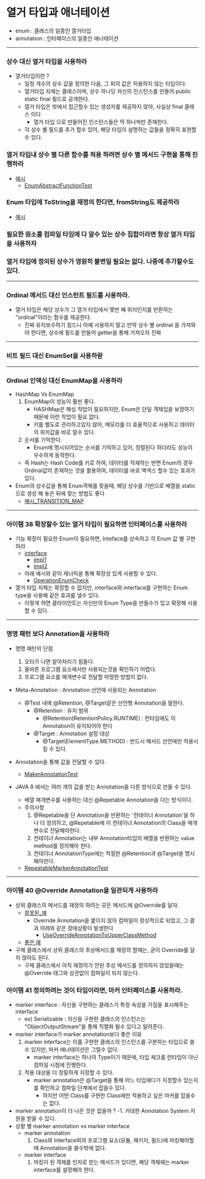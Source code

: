 # 열거 타입과 애너테이션 
- enum : 클래스의 일종인 열거타입 
- annotation : 인터페이스의 일종인 애너테이션 

--- 
### 상수 대신 열거 타입을 사용하라 
- 열거타입이란 ? 
  - 일정 개수의 상수 값을 정의한 다음, 그 외의 값은 허용하지 않는 타입이다. 
  - 열거타입 자체는 클래스이며, 상수 하나당 자신의 인스턴스를 만들어 public static final 필드로 공개한다.
  - 열거 타입은 밖에서 접근할수 있는 생성자를 제공하지 않아, 사실상 final 클래스 이다
    - 열거 타입 으로 만들어진 인스턴스들은 딱 하나씩만 존재한다. 
  - 각 상수 별 필드를 추가 할수 있어, 해당 타입이 설명하는 값들을 정확히 표현할수 있다.

### 열거 타입내 상수 별 다른 함수를 적용 하려면 상수 별 메서드 구현을 통해 진행하라
- [예시](https://github.com/jhsong2580/Reading/blob/master/effectivejava/src/main/java/domain/ch06/Operation.java)
  - [EnumAbstractFunctionTest](https://github.com/jhsong2580/Reading/blob/master/effectivejava/src/test/java/ch06/Example.java)

### Enum 타입에 ToString을 재정의 한다면, fromString도 제공하라
- [예시](https://github.com/jhsong2580/Reading/blob/master/effectivejava/src/main/java/domain/ch06/Operation.java)

### 필요한 원소를 컴파일 타임에 다 알수 있는 상수 집합이라면 항상 열거 타입을 사용하자 
### 열거 타입에 정의된 상수가 영원히 불변일 필요는 없다. 나중에 추가할수도 있다.

---
### Ordinal 메서드 대신 인스턴트 필드를 사용하라.
- 열거 타입은 해당 상수가 그 열거 타입에서 몇번 째 위치인지를 반환하는 "ordinal"이라는 함수를 제공한다. 
  - 진짜 유지보수하기 힘드니 아예 사용하지 말고 만약 상수 별 ordinal 을 가져와야 한다면, 상수에 필드를 만들어 getter을 통해 가져오자 진짜 

---
### 비트 필드 대신 EnumSet을 사용하랃

---
### Ordinal 인덱싱 대신 EnumMap을 사용하라
- HashMap Vs EnumMap
  1. EnumMap이 성능이 훨씬 좋다. 
     - HASHMap은 해싱 작업이 필요하지만, Enum은 단일 객체임을 보장하기 때문에 이런 작업이 필요 없다.
     - 키를 별도로 관리하고있지 않아, 메모리를 더 효율적으로 사용하고 데이터의 위치값을 바로 알수 있다. 
  2. 순서를 기억한다. 
     - Enum에 명시되어있는 순서를 기억하고 있어, 정렬된다 하더라도 성능이 우수하게 동작한다.
  - 즉 Hash는 Hash Code를 키로 하여, 데이터를 적재하는 반면 Enum의 경우 Ordinal값이 존재하는 것을 활용하여, 데이터를 바로 엑섹스 할수 있는 효과가 있다.
- Enum의 상수값을 통해 Enum객체를 찾을때, 해당 상수를 기반으로 배열을 static으로 생성 해 놓은 뒤에 찾는 방법도 좋다 
  - [예시_TRANSITION_MAP](https://github.com/jhsong2580/Reading/blob/master/effectivejava/src/main/java/domain/ch06/item37/Phase.java)

---
### 아이템 38 확장할수 있는 열거 타입이 필요하면 인터페이스를 사용하라
- 기능 확장이 필요한 Enum이 필요하면, Inteface를 상속하고 각 Enum 값 별 구현하라 
  - [interface](https://github.com/jhsong2580/Reading/blob/master/effectivejava/src/main/java/domain/ch06/item38/Operation.java)
    - [impl1](https://github.com/jhsong2580/Reading/blob/master/effectivejava/src/main/java/domain/ch06/item38/ExtendedOperation.java)
    - [impl2](https://github.com/jhsong2580/Reading/blob/master/effectivejava/src/main/java/domain/ch06/item38/BasicOperation.java)
  - 아래 예시와 같이 제너릭을 통해 확장성 있게 사용할 수 있다. 
    - [OperationEnumCheck](https://github.com/jhsong2580/Reading/blob/mastereffectivejava/src/test/java/ch06/Example.java)
- 열거 타입 자체는 확장할 수 없지만, interface와 interface를 구현하는 Enum type을 사용해 같은 효과를 낼수 있다. 
  - 이렇게 하면 클라이언트는 자신만의 Enum Type을 만들수가 있고 확장해 사용할 수 있다. 

---
### 명명 패턴 보다 Annotation을 사용하라
- 명명 패턴의 단점
  1. 오타가 나면 알아차리기 힘들다. 
  2. 올바른 프로그램 요소에서만 사용되는것을 확인하기 어렵다. 
  3. 프로그램 요소를 매개변수로 전달할 마땅한 방법이 없다. 
 
- Meta-Annotation : Annotation 선언에 사용되는 Annotation
  - @Test 내에 @Retention, @Target같은 선언형 Annotation을 말한다. 
    - @Retention : 유지 범위 
      - @Retention(RetentionPolicy.RUNTIME) : 런타임에도 이 Annotation이 유지되어야 한다 
    - @Target : Annotation 설정 대상 
      - @Target(ElementType.METHOD) : 반드시 메서드 선언에만 적용시킬 수 있다.
- Annotation을 통해 값을 전달할 수 있다. 
  - [MakerAnnotationTest](https://github.com/jhsong2580/Reading/blob/master/effectivejava/src/test/java/ch06/Example.java)
- JAVA 8 에서는 여러 개의 값을 받는 Annotation을 다른 방식으로 만들 수 있다. 
  - 배열 매개변수를 사용하는 대신 @Repetable Annotation을 다는 방식이다. 
  - 주의사항
    1. @Repetable을 단 Annotation을 반환하는 '컨테이너 Annotation'을 하나 더 정의하고, @Repetable에 이 컨테이너 Annotation의 Class을 매개변수로 전달해야한다. 
    2. 컨테이너 Annotation는 내부 Annotation타입의 배열을 반환하는 value method를 정의해아 한다. 
    3. 컨테이너 AnnotationType에는 적절한 @Retention과 @Target을 명시해야한다.
  - [RepeatableMarkerAnnotationTest](https://github.com/jhsong2580/Reading/blob/master/effectivejava/src/test/java/ch06/Example.java)

---
### 아이템 40 @Override Annotation을 일관되게 사용하라 
- 상위 클래스의 메서드를 재정의 하려는 모든 메서드에 @Override를 달자. 
  - [잘못된_예](https://github.com/jhsong2580/Reading/blob/master/effectivejava/src/main/java/domain/ch06/item40/NotOverrideBigram.java)
    - Override Annotation을 붙이지 않아 컴파일이 정상적으로 되었고, 그 결과 아래와 같은 장애상황이 발생한다 
      - [UseOverrideAnnotationToUpperClassMethod](https://github.com/jhsong2580/Reading/blob/master/effectivejava/src/test/java/ch06/Example.java)
  - [좋은 예](https://github.com/jhsong2580/Reading/blob/master/effectivejava/src/main/java/domain/ch06/item40/OverrideBigram.java)
- 구체 클래스에서 상위 클래스의 추상메서드를 재정의 할때는, 굳이 Override를 달지 않아도 된다. 
  - 구체 클래스에서 아직 재정의가 안된 추상 메서드를 정의하지 않았을때는 @Override 태그와 상관없이 컴파일이 되지 않는다. 

### 아이템 41 정의하려는 것이 타입이라면, 마커 인터페이스를 사용하라.
- marker interface : 자신을 구현하는 클래스가 특정 속성을 가짐을 표시해주는 interface
  - ex) Serializable : 자신을 구현한 클래스의 인스턴스는 "ObjectOutputStream"을 통해 직렬화 될수 있다고 알려준다. 
- marker interface가 marker annotation보다 좋은 이유
  1. marker interface는 이를 구현한 클래스의 인스턴스를 구분하는 타입으로 쓸 수 있지만, 마커 애너테이션은 그럴수 없다.
     - marker interface는 하나의 Type이기 때문에, 타입 체크를 런타임이 아닌 컴파일 시점에 진행한다. 
  2. 적용 대상을 더 정밀하게 지정할 수 있다. 
     - marker annotation은 @Target을 통해 어느 타입에다가 지정할수 있는지를 확인하고 컴파일 단계에서 잡을수 있다.
       - 하지만 어떤 Class를 구현한 Class에만 적용하고 싶은 마커를 잡을수는 없다. 
- marker annotation이 더 나은 것은 없을까 ? 
  -1. 거대한 Annotation System 지원을 받을 수 있다.
- 상황 별 marker annotation vs marker interface
  - marker annotation
    1. Class와 Interface외의 프로그램 요소(모듈, 패키지, 필드)에 마킹해야할 때 Annotation을 쓸수밖에 없다.
  - marker interface
    1. 마킹이 된 객체를 인자로 받는 메서드가 있다면, 해당 객체에는 marker interface를 설정해야 한다. 